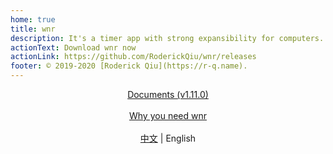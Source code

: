 ```yaml
---
home: true
title: wnr
description: It's a timer app with strong expansibility for computers. 
actionText: Download wnr now
actionLink: https://github.com/RoderickQiu/wnr/releases
footer: © 2019-2020 [Roderick Qiu](https://r-q.name).
---
```


<center><a href="./guide/1-basic-usage.html" class="btn btn--secondary">Documents (v1.11.0)</a></center>

<br />

<center><a href="./why-wnr/yes-wnr.html" class="btn btn--third">Why you need wnr</a></center>

<br />

<center><a href="./zh/">中文</a> | English</center>

